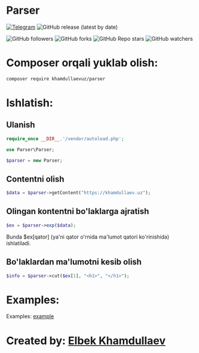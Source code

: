 # Parser

[![Telegram](https://img.shields.io/badge/Telegram-blue.svg?logo=telegram)](https://t.me/khamdullaevuz)
![GitHub release (latest by date)](https://img.shields.io/github/v/release/khamdullaevuz/parser)

![GitHub followers](https://img.shields.io/github/followers/khamdullaevuz?style=flat)
![GitHub forks](https://img.shields.io/github/forks/khamdullaevuz/parser?style=flat)
![GitHub Repo stars](https://img.shields.io/github/stars/khamdullaevuz/parser?style=flat)
![GitHub watchers](https://img.shields.io/github/watchers/khamdullaevuz/parser?style=flat)

# Composer orqali yuklab olish:
```bash
composer require khamdullaevuz/parser
```

# Ishlatish:
## Ulanish
```php
require_once __DIR__.'/vendor/autoload.php';

use Parser\Parser;

$parser = new Parser;
```
## Contentni olish
```php
$data = $parser->getContent("https://khamdullaev.uz");
```

## Olingan kontentni bo'laklarga ajratish
```php
$ex = $parser->exp($data);
```

Bunda $ex[qator] \(ya'ni qator o'rnida ma'lumot qatori ko'rinishida\) ishlatiladi.

## Bo'laklardan ma'lumotni kesib olish
```php
$info = $parser->cut($ex[1], "<h1>", "</h1>");
```

# Examples:

Examples: [example](/examples/example.php)

# Created by: [Elbek Khamdullaev](https://khamdullaev.uz)
